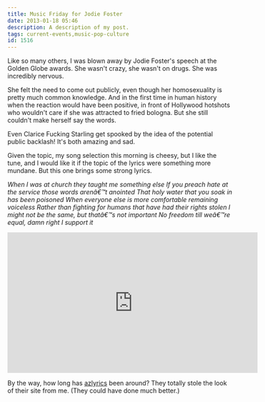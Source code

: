 ```yaml
---
title: Music Friday for Jodie Foster
date: 2013-01-18 05:46
description: A description of my post.
tags: current-events,music-pop-culture
id: 1516
---
```

Like so many others, I was blown away by Jodie Foster's speech at the Golden Globe awards.  She wasn't crazy, she wasn't on drugs.  She was incredibly nervous.

She felt the need to come out publicly, even though her homosexuality is pretty much common knowledge.  And in the first time in human history when the reaction would have been positive, in front of Hollywood hotshots who wouldn't care if she was attracted to fried bologna.  But she still couldn't make herself say the words.

Even Clarice Fucking Starling get spooked by the idea of the potential public backlash!  It's both amazing and sad.  

Given the topic, my song selection this morning is cheesy, but I like the tune, and I would like it if the topic of the lyrics were something more mundane.  But this one brings some strong lyrics.

<i>When I was at church they taught me something else
If you preach hate at the service those words arenâ€™t anointed
That holy water that you soak in has been poisoned
When everyone else is more comfortable remaining voiceless
Rather than fighting for humans that have had their rights stolen
I might not be the same, but thatâ€™s not important
No freedom till weâ€™re equal, damn right I support it</i>

<iframe width="560" height="315" src="http://www.youtube.com/embed/hlVBg7_08n0" frameborder="0" allowfullscreen></iframe>

By the way, how long has <a href="http://azlyrics.com" target="_blank">azlyrics</a> been around?  They totally stole the look of their site from me.  (They could have done much better.)

